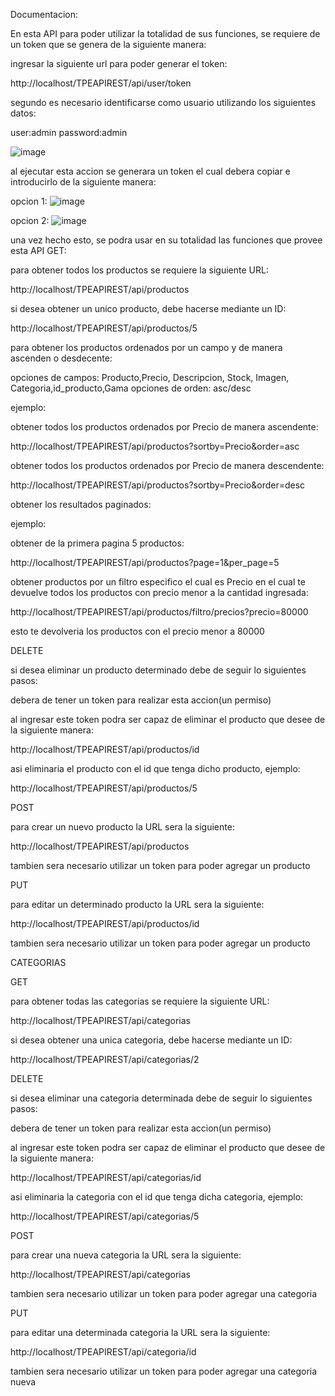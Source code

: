 Documentacion:

En esta API para poder utilizar la totalidad de sus funciones, se requiere de un token que se genera de la siguiente manera:

ingresar la siguiente url para poder generar el token:

http://localhost/TPEAPIREST/api/user/token

segundo es necesario identificarse como usuario utilizando los siguientes datos:

user:admin
password:admin

![image](https://github.com/MartinD11/TPEAPIREST/assets/137624161/f201e718-fa33-4708-8ba3-298a559d897e)

al ejecutar esta accion se generara un token el cual debera copiar e introducirlo de la siguiente manera:

opcion 1:
![image](https://github.com/MartinD11/TPEAPIREST/assets/137624161/c0b26aa3-b8f3-412c-9e7c-41ecfd71edaa)

opcion 2:
![image](https://github.com/MartinD11/TPEAPIREST/assets/137624161/10d245f5-385a-41a1-8c3b-e2ea886cf77a)

una vez hecho esto, se podra usar en su totalidad las funciones que provee esta API
GET:

para obtener todos los productos se requiere la siguiente URL:

http://localhost/TPEAPIREST/api/productos

si desea obtener un unico producto, debe hacerse mediante un ID:

http://localhost/TPEAPIREST/api/productos/5

para obtener los productos ordenados por un campo y de manera ascenden o desdecente:

opciones de campos: Producto,Precio, Descripcion, Stock, Imagen, Categoria,id_producto,Gama
opciones de orden: asc/desc

ejemplo:

obtener todos los productos ordenados por Precio de manera ascendente:

http://localhost/TPEAPIREST/api/productos?sortby=Precio&order=asc

obtener todos los productos ordenados por Precio de manera descendente:

http://localhost/TPEAPIREST/api/productos?sortby=Precio&order=desc

obtener los resultados paginados:

ejemplo:

obtener de la primera pagina 5 productos:

http://localhost/TPEAPIREST/api/productos?page=1&per_page=5

obtener productos por un filtro especifico el cual es Precio en el cual te devuelve todos los productos con precio menor
a la cantidad ingresada:

http://localhost/TPEAPIREST/api/productos/filtro/precios?precio=80000

esto te devolveria los productos con el precio menor a 80000

DELETE

si desea eliminar un producto determinado debe de seguir lo siguientes pasos:

debera de tener un token para realizar esta accion(un permiso)


al ingresar este token podra ser capaz de eliminar el producto que desee de la siguiente manera:

http://localhost/TPEAPIREST/api/productos/id

asi eliminaria el producto con el id que tenga dicho producto, ejemplo:

http://localhost/TPEAPIREST/api/productos/5

POST

para crear un nuevo producto la URL sera la siguiente:

http://localhost/TPEAPIREST/api/productos

tambien sera necesario utilizar un token para poder agregar un producto

PUT

para editar un determinado producto la URL sera la siguiente:

http://localhost/TPEAPIREST/api/productos/id

tambien sera necesario utilizar un token para poder agregar un producto

CATEGORIAS

GET

para obtener todas las categorias se requiere la siguiente URL:

http://localhost/TPEAPIREST/api/categorias

si desea obtener una unica categoria, debe hacerse mediante un ID:

http://localhost/TPEAPIREST/api/categorias/2

DELETE

si desea eliminar una categoria determinada debe de seguir lo siguientes pasos:

debera de tener un token para realizar esta accion(un permiso)


al ingresar este token podra ser capaz de eliminar el producto que desee de la siguiente manera:

http://localhost/TPEAPIREST/api/categorias/id

asi eliminaria la categoria con el id que tenga dicha categoria, ejemplo:

http://localhost/TPEAPIREST/api/categorias/5

POST

para crear una nueva categoria la URL sera la siguiente:

http://localhost/TPEAPIREST/api/categorias

tambien sera necesario utilizar un token para poder agregar una categoria

PUT

para editar una determinada categoria la URL sera la siguiente:

http://localhost/TPEAPIREST/api/categoria/id

tambien sera necesario utilizar un token para poder agregar una categoria nueva

